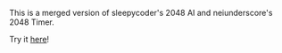 This is a merged version of sleepycoder's 2048 AI and neiunderscore's 2048 Timer.

Try it [here](https://programmervic.github.io/2048-AI-Timer/)!
